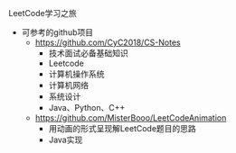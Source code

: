LeetCode学习之旅

- 可参考的github项目
    - https://github.com/CyC2018/CS-Notes 
        - 技术面试必备基础知识
        - Leetcode
        - 计算机操作系统
        - 计算机网络
        - 系统设计
        - Java、Python、C++
    - https://github.com/MisterBooo/LeetCodeAnimation
        - 用动画的形式呈现解LeetCode题目的思路
        - Java实现